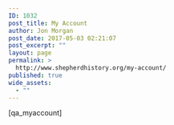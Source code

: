 ```yaml
---
ID: 1032
post_title: My Account
author: Jon Morgan
post_date: 2017-05-03 02:21:07
post_excerpt: ""
layout: page
permalink: >
  http://www.shepherdhistory.org/my-account/
published: true
wide_assets:
  - ""
---
```

[qa_myaccount]